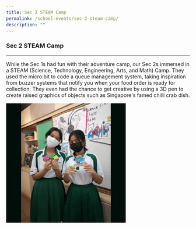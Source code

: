 ```yaml
---
title: Sec 2 STEAM Camp
permalink: /school-events/sec-2-steam-camp/
description: ""
---
```

### **Sec 2 STEAM Camp**
-----------------------------------------------------------------------------
While the Sec 1s had fun with their adventure camp, our Sec 2s immersed in a STEAM (Science, Technology, Engineering, Arts, and Math) Camp. They used the micro:bit to code a queue management system, taking inspiration from buzzer systems that notify you when your food order is ready for collection. They even had the chance to get creative by using a 3D pen to create raised graphics of objects such as Singapore's famed chilli crab dish.

<img src="/images/Sec%202%20STEAM%20Camp.gif" 
     style="width:65%">